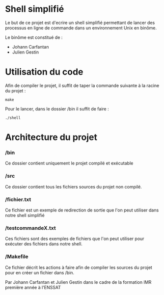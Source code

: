 # Shell simplifié
Le but de ce projet est d'ecrire un shell simplifié permettant de lancer des processus en ligne de commande dans un environnement Unix en binôme.

Le binôme est constitué de :
- Johann Carfantan
- Julien Gestin

# Utilisation du code
Afin de compiler le projet, il suffit de taper la commande suivante à la racine du projet :
```
make
```
Pour le lancer, dans le dossier /bin il suffit de faire :
```
./shell
```
# Architecture du projet
### /bin
Ce dossier contient uniquement le projet compilé et exécutable
### /src
Ce dossier contient tous les fichiers sources du projet non compilé.
### /fichier.txt
Ce fichier est un exemple de redirection de sortie que l'on peut utiliser dans notre shell simplifié
### /testcommandeX.txt
Ces fichiers sont des exemples de fichiers que l'on peut utiliser pour exécuter des fichiers dans notre shell.
### /Makefile
Ce fichier décrit les actions à faire afin de compiler les sources du projet pour en créer un fichier dans /bin.

Par Johann Carfantan et Julien Gestin 
dans le cadre de la formation IMR première année à l'ENSSAT
